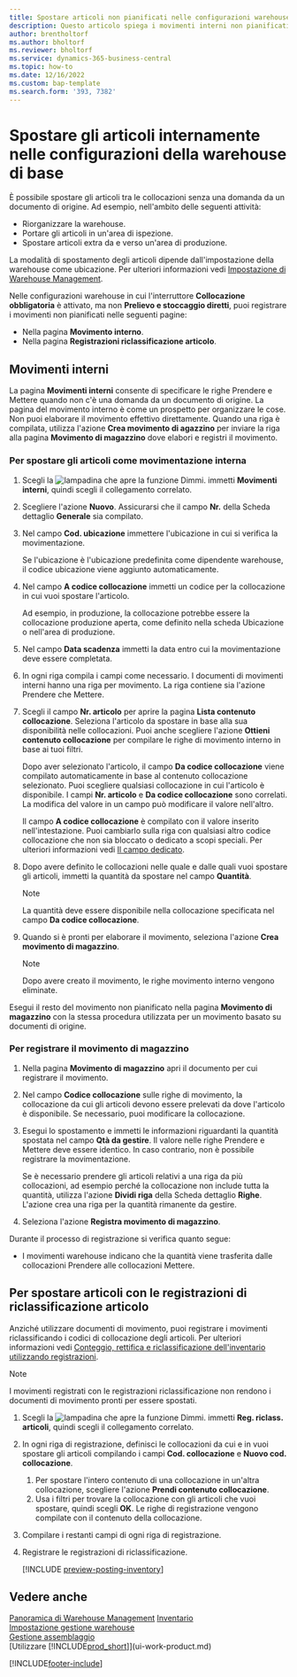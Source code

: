 ```yaml
---
title: Spostare articoli non pianificati nelle configurazioni warehouse di base
description: Questo articolo spiega i movimenti interni non pianificati tra le collocazioni senza una domanda da un documento di origine.
author: brentholtorf
ms.author: bholtorf
ms.reviewer: bholtorf
ms.service: dynamics-365-business-central
ms.topic: how-to
ms.date: 12/16/2022
ms.custom: bap-template
ms.search.form: '393, 7382'
---
```

# <a name="move-items-internally-in-basic-warehouse-configurations"></a>Spostare gli articoli internamente nelle configurazioni della warehouse di base

È possibile spostare gli articoli tra le collocazioni senza una domanda da un documento di origine. Ad esempio, nell'ambito delle seguenti attività:

* Riorganizzare la warehouse.
* Portare gli articoli in un'area di ispezione.
* Spostare articoli extra da e verso un'area di produzione. 

La modalità di spostamento degli articoli dipende dall'impostazione della warehouse come ubicazione. Per ulteriori informazioni vedi [Impostazione di Warehouse Management](warehouse-setup-warehouse.md).

Nelle configurazioni warehouse in cui l'interruttore **Collocazione obbligatoria** è attivato, ma non **Prelievo e stoccaggio diretti**, puoi registrare i movimenti non pianificati nelle seguenti pagine:  

* Nella pagina **Movimento interno**.
* Nella pagina **Registrazioni riclassificazione articolo**.  

## <a name="internal-movements"></a>Movimenti interni

La pagina **Movimenti interni** consente di specificare le righe Prendere e Mettere quando non c'è una domanda da un documento di origine. La pagina del movimento interno è come un prospetto per organizzare le cose. Non puoi elaborare il movimento effettivo direttamente. Quando una riga è compilata, utilizza l'azione **Crea movimento di agazzino** per inviare la riga alla pagina **Movimento di magazzino** dove elabori e registri il movimento.

### <a name="to-move-items-as-an-internal-movement"></a>Per spostare gli articoli come movimentazione interna

1. Scegli la ![lampadina che apre la funzione Dimmi.](media/ui-search/search_small.png "Informazioni sull'operazione che si desidera eseguire") immetti **Movimenti interni**, quindi scegli il collegamento correlato.  
2. Scegliere l'azione **Nuovo**. Assicurarsi che il campo **Nr.** della Scheda dettaglio **Generale** sia compilato.
3. Nel campo **Cod. ubicazione** immettere l'ubicazione in cui si verifica la movimentazione.  

    Se l'ubicazione è l'ubicazione predefinita come dipendente warehouse, il codice ubicazione viene aggiunto automaticamente.  
4. Nel campo **A codice collocazione** immetti un codice per la collocazione in cui vuoi spostare l'articolo.

    Ad esempio, in produzione, la collocazione potrebbe essere la collocazione produzione aperta, come definito nella scheda Ubicazione o nell'area di produzione.  
5. Nel campo **Data scadenza** immetti la data entro cui la movimentazione deve essere completata.  
6. In ogni riga compila i campi come necessario. I documenti di movimenti interni hanno una riga per movimento. La riga contiene sia l'azione Prendere che Mettere.
7. Scegli il campo **Nr. articolo** per aprire la pagina **Lista contenuto collocazione**. Seleziona l'articolo da spostare in base alla sua disponibilità nelle collocazioni. Puoi anche scegliere l'azione **Ottieni contenuto collocazione** per compilare le righe di movimento interno in base ai tuoi filtri.  

    Dopo aver selezionato l'articolo, il campo **Da codice collocazione** viene compilato automaticamente in base al contenuto collocazione selezionato. Puoi scegliere qualsiasi collocazione in cui l'articolo è disponibile. I campi **Nr. articolo** e **Da codice collocazione** sono correlati. La modifica del valore in un campo può modificare il valore nell'altro.  

    Il campo **A codice collocazione** è compilato con il valore inserito nell'intestazione. Puoi cambiarlo sulla riga con qualsiasi altro codice collocazione che non sia bloccato o dedicato a scopi speciali. Per ulteriori informazioni vedi [Il campo dedicato](warehouse-how-to-create-individual-bins.md#the-dedicated-field).  

8. Dopo avere definito le collocazioni nelle quale e dalle quali vuoi spostare gli articoli, immetti la quantità da spostare nel campo **Quantità**.  

    > [!NOTE]  
    > La quantità deve essere disponibile nella collocazione specificata nel campo **Da codice collocazione**.  

9. Quando si è pronti per elaborare il movimento, seleziona l'azione **Crea movimento di magazzino**.  

    > [!NOTE]  
    >  Dopo avere creato il movimento, le righe movimento interno vengono eliminate.  

Esegui il resto del movimento non pianificato nella pagina **Movimento di magazzino** con la stessa procedura utilizzata per un movimento basato su documenti di origine.

### <a name="to-record-the-inventory-movement"></a>Per registrare il movimento di magazzino

1. Nella pagina **Movimento di magazzino** apri il documento per cui registrare il movimento.  
2. Nel campo **Codice collocazione** sulle righe di movimento, la collocazione da cui gli articoli devono essere prelevati da dove l'articolo è disponibile. Se necessario, puoi modificare la collocazione.
3. Esegui lo spostamento e immetti le informazioni riguardanti la quantità spostata nel campo **Qtà da gestire**. Il valore nelle righe Prendere e Mettere deve essere identico. In caso contrario, non è possibile registrare la movimentazione.

    Se è necessario prendere gli articoli relativi a una riga da più collocazioni, ad esempio perché la collocazione non include tutta la quantità, utilizza l'azione **Dividi riga** della Scheda dettaglio **Righe**. L'azione crea una riga per la quantità rimanente da gestire.  
4. Seleziona l'azione **Registra movimento di magazzino**.  

Durante il processo di registrazione si verifica quanto segue:

* I movimenti warehouse indicano che la quantità viene trasferita dalle collocazioni Prendere alle collocazioni Mettere.

## <a name="to-move-items-with-the-item-reclassification-journal"></a>Per spostare articoli con le registrazioni di riclassificazione articolo

Anziché utilizzare documenti di movimento, puoi registrare i movimenti riclassificando i codici di collocazione degli articoli. Per ulteriori informazioni vedi [Conteggio, rettifica e riclassificazione dell'inventario utilizzando registrazioni](inventory-how-count-adjust-reclassify.md).

> [!NOTE]  
> I movimenti registrati con le registrazioni riclassificazione non rendono i documenti di movimento pronti per essere spostati.  

1. Scegli la ![lampadina che apre la funzione Dimmi.](media/ui-search/search_small.png "Informazioni sull'operazione che si desidera eseguire") immetti **Reg. riclass. articoli**, quindi scegli il collegamento correlato.  
2. In ogni riga di registrazione, definisci le collocazioni da cui e in vuoi spostare gli articoli compilando i campi **Cod. collocazione** e **Nuovo cod. collocazione**.  

    1. Per spostare l'intero contenuto di una collocazione in un'altra collocazione, scegliere l'azione **Prendi contenuto collocazione**.  
    2. Usa i filtri per trovare la collocazione con gli articoli che vuoi spostare, quindi scegli **OK**. Le righe di registrazione vengono compilate con il contenuto della collocazione.  
3. Compilare i restanti campi di ogni riga di registrazione.
4. Registrare le registrazioni di riclassificazione.  

    [!INCLUDE [preview-posting-inventory](includes/preview-posting-inventory.md)]

## <a name="see-also"></a>Vedere anche

[Panoramica di Warehouse Management](design-details-warehouse-management.md)
[Inventario](inventory-manage-inventory.md)  
[Impostazione gestione warehouse](warehouse-setup-warehouse.md)  
[Gestione assemblaggio](assembly-assemble-items.md)  
[Utilizzare [!INCLUDE[prod_short](includes/prod_short.md)]](ui-work-product.md)


[!INCLUDE[footer-include](includes/footer-banner.md)]
